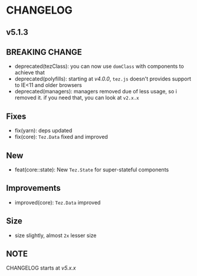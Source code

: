 # CHANGELOG

## v5.1.3

## BREAKING CHANGE
* deprecated(tezClass): you can now use `domClass` with components to achieve that
* deprecated(polyfills): starting at *v4.0.0*, `tez.js` doesn't provides support to IE<11 and older browsers
* deprecated(managers): managers removed due of less usage, so i removed it. if you need that, you can look at `v2.x.x`

## Fixes
* fix(yarn): deps updated
* fix(core): `Tez.Data` fixed and improved

## New
* feat(core::state): New `Tez.State` for super-stateful components

## Improvements
* improved(core): `Tez.Data` improved

## Size
* size slightly, almost `2x` lesser size



## NOTE
CHANGELOG starts at *v5.x.x*